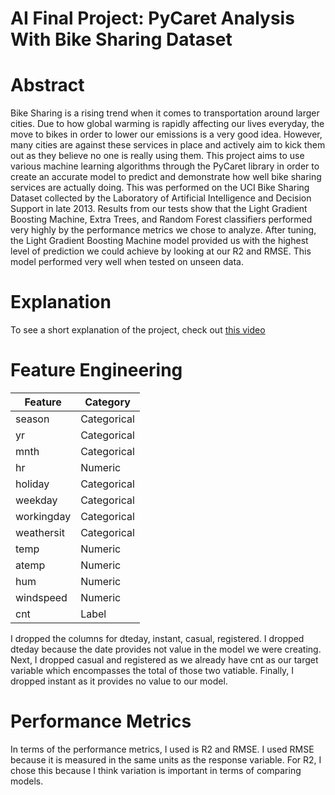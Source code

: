 # AI Final Project: PyCaret Analysis With Bike Sharing Dataset

# Abstract
Bike Sharing is a rising trend when it comes to transportation around larger cities. Due to how global warming is rapidly affecting our lives everyday, the move to bikes in order to lower our emissions is a very good idea. However, many cities are against these services in place and actively aim to kick them out as they believe no one is really using them. This project aims to use various machine learning algorithms through the PyCaret library in order to create an accurate model to predict and demonstrate how well bike sharing services are actually doing. This was performed on the UCI Bike Sharing Dataset collected by the Laboratory of Artificial Intelligence and Decision Support in late 2013. Results from our tests show that the Light Gradient Boosting Machine, Extra Trees, and Random Forest classifiers performed very highly by the performance metrics we chose to analyze. After tuning, the Light Gradient Boosting Machine model provided us with the highest level of prediction we could achieve by looking at our R2 and RMSE. This model performed very well when tested on unseen data.

# Explanation
To see a short explanation of the project, check out [this video](https://youtu.be/0EFesFd60YE)

# Feature Engineering
| Feature | Category |
| ------------- | ------------- |
| season  | Categorical |
| yr | Categorical  |
| mnth | Categorical  |
| hr  | Numeric |
| holiday | Categorical |
| weekday  | Categorical  |
| workingday  | Categorical  |
| weathersit | Categorical |
| temp  | Numeric | 
| atemp  | Numeric |
| hum  | Numeric  |
| windspeed | Numeric |
| cnt  | Label | 

I dropped the columns for dteday, instant, casual, registered. I dropped dteday because the date provides not value in the model we were creating. Next, I dropped casual and registered as we already have cnt as our target variable which encompasses the total of those two vatiable. Finally, I dropped instant as it provides no value to our model.

# Performance Metrics
In terms of the performance metrics, I used is R2 and RMSE. I used RMSE because it is measured in the same units as the response variable. For R2, I chose this because I think variation is important in terms of comparing models.
